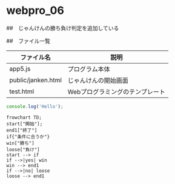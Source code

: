 # webpro_06

##　じゃんけんの勝ち負け判定を追加している

##　ファイル一覧

ファイル名 | 説明
-|-
app5.js | プログラム本体
public/janken.html | じゃんけんの開始画面
test.html | Webプログラミングのテンプレート

```javascript
console.log('Hello');
```

```mermaid
frowchart TD;
start["開始"];
end1["終了"]
if{"条件に合うか"}
win["勝ち"]
loose["負け"]
start --> if
if -->|yes| win
win --> end1
if -->|no| loose
loose --> end1
```
